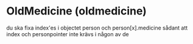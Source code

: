 # OldMedicine (oldmedicine)

du ska fixa index'es i objectet person och person[x].medicine sådant att index och personpointer inte krävs i någon av de
